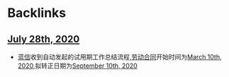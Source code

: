 
# Backlinks
## [July 28th, 2020](<July 28th, 2020.md>)
- [蓝信](<蓝信.md>)收到自动发起的试用期工作总结流程,[劳动合同](<劳动合同.md>)开始时间为[March 10th, 2020](<March 10th, 2020.md>),拟转正日期为[September 10th, 2020](<September 10th, 2020.md>)

